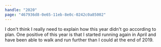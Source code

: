 ```yaml
---
handle: "2020"
page: "467936d8-0e65-11eb-8e0c-0242c0a85002"
---
```


I don't think I really need to explain how this year didn't go according to plan. One positive of this year is that I started running again in April and have been able to walk and run further than I could at the end of 2019.
